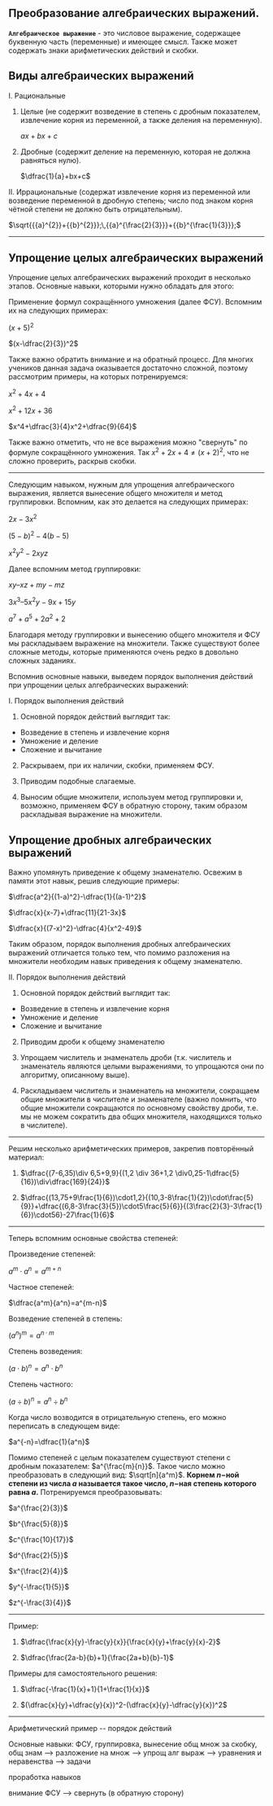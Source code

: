 ## Преобразование алгебраических выражений.

**`Алгебраическое выражение`** - это числовое выражение, содержащее буквенную часть (переменные) и имеющее смысл. Также может содержать знаки арифметических действий и скобки.

## Виды алгебраических выражений
I. Рациональные

1) Целые (не содержит возведение в степень с дробным показателем, извлечение корня из переменной, а также деления на переменную).
   
   $ax+bx+c$
2) Дробные (содержит деление на переменную, которая не должна равняться нулю).
   
   $\dfrac{1}{a}+bx+c$ 

II. Иррациональные (содержат извлечение корня из переменной или возведение переменной в дробную степень; число под знаком корня чётной степени не должно быть отрицательным).

$\sqrt{{{a}^{2}}+{{b}^{2}}};\,{{a}^{\frac{2}{3}}}+{{b}^{\frac{1}{3}}};$

***
## Упрощение целых алгебраических выражений

Упрощение целых алгебраических выражений проходит в несколько этапов. Основные навыки, которыми нужно обладать для этого:

Применение формул сокращённого умножения (далее ФСУ). Вспомним их на следующих примерах:

$(x+5)^2$

$(x-\dfrac{2}{3})^2$

Также важно обратить внимание и на обратный процесс. Для многих учеников данная задача оказывается достаточно сложной, поэтому рассмотрим примеры, на которых потренируемся:

$x^2+4x+4$

$x^2+12x+36$

$x^4+\dfrac{3}{4}x^2+\dfrac{9}{64}$

Также важно отметить, что не все выражения можно "свернуть" по формуле сокращённого умножения. Так $x^2+2x+4 \neq (x+2)^2$, что не сложно проверить, раскрыв скобки.

***

Следующим навыком, нужным для упрощения алгебраического выражения, является вынесение общего множителя и метод группировки. Вспомним, как это делается на следующих примерах:

$2x-3x^2$

$(5-b)^2-4(b-5)$

$x^2y^2-2xyz$

Далее вспомним метод группировки:

$ху – хz + my - mz$

$3х^3 – 5х^2y - 9х + 15y$

$а^7 + а^5 + 2a^2 + 2$

Благодаря методу группировки и вынесению общего множителя и ФСУ мы раскладываем выражение на множители. Также существуют более сложные методы, которые применяются очень редко в довольно сложных заданиях.

Вспомнив основные навыки, выведем порядок выполнения действий при упрощении целых алгебраических выражений:

I. Порядок выполнения действий

1) Основной порядок действий выглядит так: 

- Возведение в степень и извлечение корня
- Умножение и деление
- Сложение и вычитание

2) Раскрываем, при их наличии, скобки, применяем ФСУ.

3) Приводим подобные слагаемые.

4) Выносим общие множители, используем метод группировки и, возможно, применяем ФСУ в обратную сторону, таким образом раскладывая выражение на множители.



## Упрощение дробных алгебраических выражений


Важно упомянуть приведение к общему знаменателю. Освежим в памяти этот навык, решив следующие примеры:

$\dfrac{a^2}{(1-a)^2}-\dfrac{1}{(a-1)^2}$

$\dfrac{x}{x-7}+\dfrac{11}{21-3x}$

$\dfrac{x}{(7-x)^2}-\dfrac{4}{x^2-49}$

Таким образом, порядок выполнения дробных алгебраических выражений отличается только тем, что помимо разложения на множители необходим навык приведения к общему знаменателю.

II. Порядок выполнения действий

1) Основной порядок действий выглядит так: 

- Возведение в степень и извлечение корня
- Умножение и деление
- Сложение и вычитание

2) Приводим дроби к общему знаменателю

3) Упрощаем числитель и знаменатель дроби (т.к. числитель и знаменатель являются целыми выражениями, то упрощаются они по алгоритму, описанному выше).

4) Раскладываем числитель и знаменатель на множители, сокращаем общие множители в числителе и знаменателе (важно помнить, что общие множители сокращаются по основному свойству дроби, т.е. мы не можем сократить два общих множителя, находящихся только в числителе).

***


Решим несколько арифметических примеров, закрепив повторённый материал:

1) $\dfrac{(7-6,35)\div 6,5+9,9}{(1,2 \div 36+1,2 \div0,25-1\dfrac{5}{16})\div\dfrac{169}{24}}$

2) $\dfrac{(13,75+9\frac{1}{6})\cdot1,2}{(10,3-8\frac{1}{2})\cdot\frac{5}{9}}+\dfrac{(6,8-3\frac{3}{5})\cdot5\frac{5}{6}}{(3\frac{2}{3}-3\frac{1}{6})\cdot56}-27\frac{1}{6}$

***

Теперь вспомним основные свойства степеней:

Произведение степеней:

$a^m\cdot a^n = a^{m+n}$

Частное степеней:

$\dfrac{a^m}{a^n}=a^{m-n}$

Возведение степеней в степень:

$(a^n)^m=a^{n \cdot m}$

Степень возведения:

$(a \cdot b)^n=a^n \cdot b^n$

Степень частного:

$(a \div b)^n=a^n \div b^n$

Когда число возводится в отрицательную степень, его можно переписать в следующем виде:

$a^{-n}=\dfrac{1}{a^n}$

Помимо степеней с целым показателем существуют степени с дробным показателем: $a^{\frac{m}{n}}$. Такое число можно преобразовать в следующий вид: $\sqrt[n]{a^m}$. **Корнем $n-$ной степени из числа $a$ называется такое число, $n-$ная степень которого равна $a$.** Потренируемся преобразовывать:

$a^{\frac{2}{3}}$

$b^{\frac{5}{8}}$

$c^{\frac{10}{17}}$

$d^{\frac{2}{5}}$

$x^{\frac{2}{4}}$

$y^{-\frac{1}{5}}$

$z^{-\frac{3}{4}}$









***


Пример:

1) $\dfrac{\frac{x}{y}-\frac{y}{x}}{\frac{x}{y}+\frac{y}{x}-2}$

2) $\dfrac{\frac{2a-b}{b}+1}{\frac{2a+b}{b}-1}$



Примеры для самостоятельного решения:

1) $\dfrac{-\frac{1}{x}+1}{1+\frac{1}{x}}$

2) $(\dfrac{x}{y}+\dfrac{y}{x})^2-(\dfrac{x}{y}-\dfrac{y}{x})^2$
















***

Арифметический пример -- порядок действий

Основные навыки: ФСУ, группировка, вынесение общ множ за скобку, общ знам --> разложение на множ --> упрощ алг выраж --> уравнения и неравенства --> задачи

проработка навыков

внимание ФСУ --> свернуть (в обратную сторону) 

